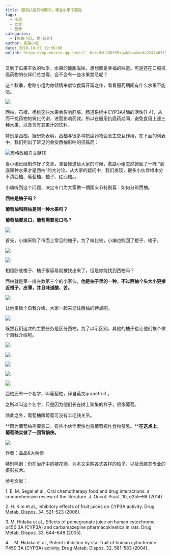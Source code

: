```yaml
---
title: 服用抗癌药物期间，哪些水果不要碰
tags:
  - 水果
  - 饮食
  - 营养
categories:
  - [愈路小组, 食·营养]
author: 愈路小组
date: 2018-10-01 19:56:00
wxlink: https://mp.weixin.qq.com/s?__biz=MzU2ODY5MzgwNQ==&mid=2247483758&idx=1&sn=b95677455fdfb292e5e6459bd9b22229&chksm=fc8b442ccbfccd3abf0894737e8df1049cfcad33c608bdb4f2fa1fbf01c0d6a4381dbf96b2a0&mpshare=1&scene=1&srcid=1001MwJwTo5EgrakDpUsLmso&pass_ticket=27Wylcqpq8daO3XBdf060vwSPpI%2FmyojNp%2BqqNDI2cAkVNWTkG2%2B%2FeI45JDCqo9A#rd
---
```


又到了瓜果丰收的秋季，水果的酸甜滋味，想想都是幸福的味道。可是还在口服抗癌药物的伙伴们总觉得，会不会有一些水果禁忌呢？

这个秋季，愈路小组为你倾情奉献饮食篇开篇之作，看看服药期间有什么水果不能吃。

![](http://upload-images.jianshu.io/upload_images/13612800-2e8e47f4bec05f42?imageMogr2/auto-orient/strip%7CimageView2/2/w/1240)  

<!-- more -->

西柚、石榴、杨桃这些水果会影响肝脏、肠道系统中CYP3A4酶的活性\[1-4\]，从而干扰药物的氧化代谢，进而影响药效。所以在服用抗癌药期间，避免食用上述三种水果，以及含有其果汁的饮料。

特别是西柚，据研究表明，西柚与很多种抗癌药物会发生交互作用，在下面的列表中，我们列出了常见的会受西柚影响的抗癌药：

![](http://upload-images.jianshu.io/upload_images/13612800-f62be70cbc6334fc?imageMogr2/auto-orient/strip%7CimageView2/2/w/1240 "表格改编自文献[1]")  

当小编已经制作好了文章，准备推送给大家的时候，愈路小组忽然掀起了一阵 “到底哪种水果才是西柚”的大讨论。从大家的疑问中，我们发现，很多小伙伴根本分不清西柚、葡萄柚、柚子、红心柚。。

小编听到这个问题，决定专门为大家做一期国庆节特别篇：如何分辨西柚。

**西柚是柚子吗？**

**葡萄柚和西柚是同一种水果吗？**

**葡萄柚要忌口，葡萄需要忌口吗？**

![](http://upload-images.jianshu.io/upload_images/13612800-a290a49d3ffcae43?imageMogr2/auto-orient/strip%7CimageView2/2/w/1240)  

首先，小编采购了市面上常见的柚子，为了做比较，小编也购回了橙子、橘子。

![](http://upload-images.jianshu.io/upload_images/13612800-2fbab9185bcde923?imageMogr2/auto-orient/strip%7CimageView2/2/w/1240)  

![](http://upload-images.jianshu.io/upload_images/13612800-d23d1ef94fa9ec43?imageMogr2/auto-orient/strip%7CimageView2/2/w/1240)  

相信卧底橙子、橘子很容易就被找出来了，但是你能找到西柚吗？

西柚就是第一排左数第三个的小家伙，**他是柚子里的一种，不过西柚个头大小更接近橙子，皮薄，并且味道酸、苦。**

![](http://upload-images.jianshu.io/upload_images/13612800-a929d8c3faf17210?imageMogr2/auto-orient/strip%7CimageView2/2/w/1240)  

让他来做个自我介绍，大家一起来记住西柚的特点吧。

![](http://upload-images.jianshu.io/upload_images/13612800-daa15f2d12e0a44d?imageMogr2/auto-orient/strip%7CimageView2/2/w/1240)  

既然我们这次的主要任务是区分西柚，为了以示区别，其他的柚子也让他们挨个做个自我介绍吧。

![](http://upload-images.jianshu.io/upload_images/13612800-a04b2caeee11c2ee?imageMogr2/auto-orient/strip%7CimageView2/2/w/1240)  

![](http://upload-images.jianshu.io/upload_images/13612800-b03687756ff40474?imageMogr2/auto-orient/strip%7CimageView2/2/w/1240)  

![](http://upload-images.jianshu.io/upload_images/13612800-e97f33a1e0843112?imageMogr2/auto-orient/strip%7CimageView2/2/w/1240)  

![](http://upload-images.jianshu.io/upload_images/13612800-9347db8220791860?imageMogr2/auto-orient/strip%7CimageView2/2/w/1240)  

![](http://upload-images.jianshu.io/upload_images/13612800-61fc56f6b2eac40a?imageMogr2/auto-orient/strip%7CimageView2/2/w/1240)  

西柚还有一个名字，叫葡萄柚，译自英文grapefruit 。

之所以叫这个名字，只是因为他们长在树上聚集的样子，很像葡萄。 

除此之外，葡萄柚跟葡萄可没有半毛钱关系。

**因为葡萄柚需要忌口，有些小伙伴索性也将葡萄视作食物禁忌。****在这点上，葡萄确实做了一回背锅侠。**

![](http://upload-images.jianshu.io/upload_images/13612800-1522b84569ced83f?imageMogr2/auto-orient/strip%7CimageView2/2/w/1240)  

作者：晶晶&大萌倩

特别鸣谢：仍在治疗中的裱花师，为本文采购各式各样的柚子，以及贡献其专业的摄影技术。

参考文献：

1\. E. M. Segal et al., Oral chemotherapy food and drug interactions: a comprehensive review of the literature. J. Oncol. Pract. 10, e255–68 (2014).

2\. H. Kim et al., Inhibitory effects of fruit juices on CYP3A activity. Drug Metab. Dispos. 34, 521–523 (2006).

3\. M. Hidaka et al., Effects of pomegranate juice on human cytochrome p450 3A (CYP3A) and carbamazepine pharmacokinetics in rats. Drug Metab. Dispos. 33, 644–648 (2005).

4\.    M. Hidaka et al., Potent inhibition by star fruit of human cytochrome P450 3A (CYP3A) activity. Drug Metab. Dispos. 32, 581–583 (2004).
